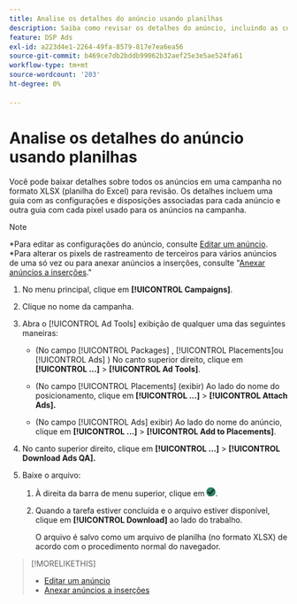 ```yaml
---
title: Analise os detalhes do anúncio usando planilhas
description: Saiba como revisar os detalhes do anúncio, incluindo as configurações do anúncio e disposições associadas, usando planilhas.
feature: DSP Ads
exl-id: a223d4e1-2264-49fa-8579-817e7ea6ea56
source-git-commit: b469ce7db2bddb99062b32aef25e3e5ae524fa61
workflow-type: tm+mt
source-wordcount: '203'
ht-degree: 0%

---
```


# Analise os detalhes do anúncio usando planilhas

Você pode baixar detalhes sobre todos os anúncios em uma campanha no formato XLSX (planilha do Excel) para revisão. Os detalhes incluem uma guia com as configurações e disposições associadas para cada anúncio e outra guia com cada pixel usado para os anúncios na campanha.

>[!NOTE]
>
>*Para editar as configurações do anúncio, consulte [Editar um anúncio](/help/dsp/campaign-management/ads/ad-edit.md).
>*Para alterar os pixels de rastreamento de terceiros para vários anúncios de uma só vez ou para anexar anúncios a inserções, consulte &quot;[Anexar anúncios a inserções](/help/dsp/campaign-management/ads/ad-attach-to-placement.md).&quot;

1. No menu principal, clique em **[!UICONTROL Campaigns]**.

1. Clique no nome da campanha.

1. Abra o [!UICONTROL Ad Tools] exibição de qualquer uma das seguintes maneiras:

   * (No campo [!UICONTROL Packages] , [!UICONTROL Placements]ou [!UICONTROL Ads] ) No canto superior direito, clique em **[!UICONTROL ...]** > **[!UICONTROL Ad Tools]**.

   * (No campo [!UICONTROL Placements] (exibir) Ao lado do nome do posicionamento, clique em **[!UICONTROL ...]** > **[!UICONTROL Attach Ads].**

   * (No campo [!UICONTROL Ads] exibir) Ao lado do nome do anúncio, clique em  **[!UICONTROL ...]** > **[!UICONTROL Add to Placements]**.

1. No canto superior direito, clique em **[!UICONTROL ...]** > **[!UICONTROL Download Ads QA].**

1. Baixe o arquivo:

   1. À direita da barra de menu superior, clique em ![Tarefas](/help/dsp/assets/downloads.png).

   1. Quando a tarefa estiver concluída e o arquivo estiver disponível, clique em **[!UICONTROL Download]** ao lado do trabalho.

      O arquivo é salvo como um arquivo de planilha (no formato XLSX) de acordo com o procedimento normal do navegador.

>[!MORELIKETHIS]
>
>* [Editar um anúncio](/help/dsp/campaign-management/ads/ad-edit.md)
>* [Anexar anúncios a inserções](/help/dsp/campaign-management/ads/ad-attach-to-placement.md)
